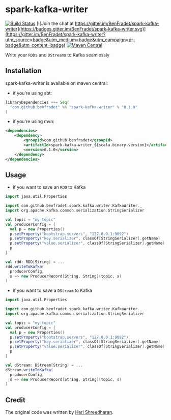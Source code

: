 # spark-kafka-writer

[![Build Status](https://travis-ci.org/BenFradet/spark-kafka-writer.svg?branch=master)](https://travis-ci.org/BenFradet/spark-kafka-writer)
[![Join the chat at https://gitter.im/BenFradet/spark-kafka-writer](https://badges.gitter.im/BenFradet/spark-kafka-writer.svg)](https://gitter.im/BenFradet/spark-kafka-writer?utm_source=badge&utm_medium=badge&utm_campaign=pr-badge&utm_content=badge)
[![Maven Central](https://img.shields.io/maven-central/v/com.github.benfradet/spark-kafka-writer_2.11.svg)](https://maven-badges.herokuapp.com/maven-central/com.github.benfradet/spark-kafka-writer_2.11)

Write your `RDD`s and `DStream`s to Kafka seamlessly

## Installation

spark-kafka-writer is available on maven central:

- if you're using sbt:

```scala
libraryDependencies ++= Seq(
  "com.github.benfradet" %% "spark-kafka-writer" % "0.1.0"
)
```

- if you're using mvn:

```xml
<dependencies>
    <dependency>
        <groupId>com.github.benfradet</groupId>
        <artifactId>spark-kafka-writer_${scala.binary.version}</artifactId>
        <version>0.1.0</version>
    </dependency>
</dependencies>
```

## Usage

- if you want to save an `RDD` to Kafka

```scala
import java.util.Properties

import com.github.benfradet.spark.kafka.writer.KafkaWriter._
import org.apache.kafka.common.serialization.StringSerializer

val topic = "my-topic"
val producerConfig = {
  val p = new Properties()
  p.setProperty("bootstrap.servers", "127.0.0.1:9092")
  p.setProperty("key.serializer", classOf[StringSerializer].getName)
  p.setProperty("value.serializer", classOf[StringSerializer].getName)
  p
}

val rdd: RDD[String] = ...
rdd.writeToKafka(
  producerConfig,
  s => new ProducerRecord[String, String](topic, s)
)
```

- if you want to save a `DStream` to Kafka

```scala
import java.util.Properties

import com.github.benfradet.spark.kafka.writer.KafkaWriter._
import org.apache.kafka.common.serialization.StringSerializer

val topic = "my-topic"
val producerConfig = {
  val p = new Properties()
  p.setProperty("bootstrap.servers", "127.0.0.1:9092")
  p.setProperty("key.serializer", classOf[StringSerializer].getName)
  p.setProperty("value.serializer", classOf[StringSerializer].getName)
  p
}

val dStream: DStream[String] = ...
dStream.writeToKafka(
  producerConfig,
  s => new ProducerRecord[String, String](topic, s)
)
```

## Credit

The original code was written by [Hari Shreedharan](https://github.com/harishreedharan).
